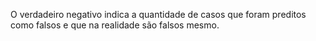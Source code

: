 ---
---

O verdadeiro negativo indica a quantidade de casos que foram preditos como falsos e que na realidade são falsos mesmo. 